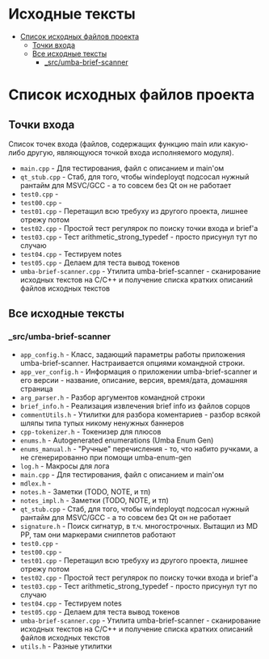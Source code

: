 # Исходные тексты

- [Список исходных файлов проекта](#user-content-список-исходных-файлов-проекта)
  - [Точки входа](#user-content-точки-входа)
  - [Все исходные тексты](#user-content-все-исходные-тексты)
    - [_src/umba-brief-scanner](#user-content-_srcumba-brief-scanner)


# Список исходных файлов проекта


## Точки входа

Список точек входа (файлов, содержащих функцию main или какую-либо другую, являющуюся точкой входа исполняемого модуля).


- `main.cpp` - Для тестирования, файл с описанием и main'ом
- `qt_stub.cpp` - Стаб, для того, чтобы windeployqt подсосал нужный рантайм для MSVC/GCC - а то совсем без Qt он не работает
- `test0.cpp` - 
- `test00.cpp` - 
- `test01.cpp` - Перетащил всю требуху из другого проекта, лишнее отрежу потом
- `test02.cpp` - Простой тест регулярок по поиску точки входа и brief'а
- `test03.cpp` - Тест arithmetic_strong_typedef - просто присунул тут по случаю
- `test04.cpp` - Тестируем notes
- `test05.cpp` - Делаем для теста вывод токенов
- `umba-brief-scanner.cpp` - Утилита umba-brief-scanner - сканирование исходных текстов на C/C++ и получение списка кратких описаний файлов исходных текстов



## Все исходные тексты




### _src/umba-brief-scanner

- `app_config.h` - Класс, задающий параметры работы приложения umba-brief-scanner. Настраивается опциями командной строки.
- `app_ver_config.h` - Информация о приложении umba-brief-scanner и его версии - название, описание, версия, время/дата, домашняя страница
- `arg_parser.h` - Разбор аргументов командной строки
- `brief_info.h` - Реализация извлечения brief info из файлов сорцов
- `commentUtils.h` - Утилитки для разбора коментариев - разбор всякой шляпы типа тупых никому ненужных баннеров
- `cpp-tokenizer.h` - Токенизер для плюсов
- `enums.h` - Autogenerated enumerations (Umba Enum Gen)
- `enums_manual.h` - "Ручные" перечисления - то, что набито ручками, а не сгенерированно при помощи umba-enum-gen
- `log.h` - Макросы для лога
- `main.cpp` - Для тестирования, файл с описанием и main'ом
- `mdlex.h` - 
- `notes.h` - Заметки (TODO, NOTE, и тп)
- `notes_impl.h` - Заметки (TODO, NOTE, и тп)
- `qt_stub.cpp` - Стаб, для того, чтобы windeployqt подсосал нужный рантайм для MSVC/GCC - а то совсем без Qt он не работает
- `signature.h` - Поиск сигнатур, в т.ч. многострочных. Вытащил из MD PP, там они маркерами сниппетов работают
- `test0.cpp` - 
- `test00.cpp` - 
- `test01.cpp` - Перетащил всю требуху из другого проекта, лишнее отрежу потом
- `test02.cpp` - Простой тест регулярок по поиску точки входа и brief'а
- `test03.cpp` - Тест arithmetic_strong_typedef - просто присунул тут по случаю
- `test04.cpp` - Тестируем notes
- `test05.cpp` - Делаем для теста вывод токенов
- `umba-brief-scanner.cpp` - Утилита umba-brief-scanner - сканирование исходных текстов на C/C++ и получение списка кратких описаний файлов исходных текстов
- `utils.h` - Разные утилитки



